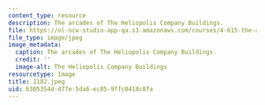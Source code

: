 ```yaml
---
content_type: resource
description: The arcades of The Heliopolis Company Buildings.
file: https://ol-ocw-studio-app-qa.s3.amazonaws.com/courses/4-615-the-architecture-of-cairo-spring-2002/b305354dd77e5da6ec859ffc0418c8fa_1182.jpeg
file_type: image/jpeg
image_metadata:
  caption: The arcades of The Heliopolis Company Buildings.
  credit: ''
  image-alt: The Heliopolis Company Buildings
resourcetype: Image
title: 1182.jpeg
uid: b305354d-d77e-5da6-ec85-9ffc0418c8fa
---
```

